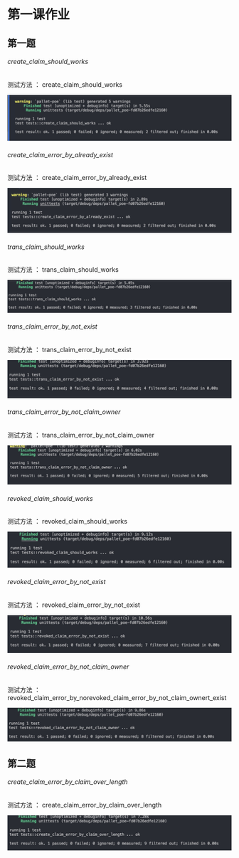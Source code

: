 # 第一课作业


## 第一题


###### create_claim_should_works

测试方法 ： create_claim_should_works


![image](shortcut/create_claim_should_works.png)




###### create_claim_error_by_already_exist

测试方法 ： create_claim_error_by_already_exist


![image](shortcut/create_claim_error_by_already_exist.png)



###### trans_claim_should_works

测试方法 ： trans_claim_should_works


![image](shortcut/trans_claim_should_works.png)


###### trans_claim_error_by_not_exist

测试方法 ： trans_claim_error_by_not_exist


![image](shortcut/trans_claim_error_by_not_exist.png)



###### trans_claim_error_by_not_claim_owner

测试方法 ： trans_claim_error_by_not_claim_owner


![image](shortcut/trans_claim_error_by_not_claim_owner.png)





###### revoked_claim_should_works

测试方法 ： revoked_claim_should_works


![image](shortcut/revoked_claim_should_works.png)





###### revoked_claim_error_by_not_exist

测试方法 ： revoked_claim_error_by_not_exist


![image](shortcut/revoked_claim_error_by_not_exist.png)




###### revoked_claim_error_by_not_claim_owner

测试方法 ： revoked_claim_error_by_norevoked_claim_error_by_not_claim_ownert_exist


![image](shortcut/revoked_claim_error_by_not_claim_owner.png)






## 第二题







###### create_claim_error_by_claim_over_length

测试方法 ： create_claim_error_by_claim_over_length


![image](shortcut/create_claim_error_by_claim_over_length.png)